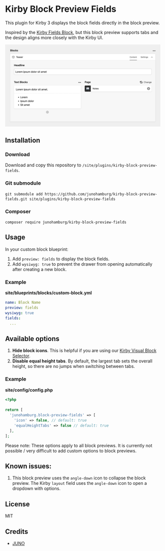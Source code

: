 # Kirby Block Preview Fields

This plugin for Kirby 3 displays the block fields directly in the block preview.

Inspired by the [Kirby Fields Block](https://github.com/jongacnik/kirby-fields-block), but this block preview supports tabs and the design aligns more closely with the Kirby UI.

![Block Preview Fields](preview.jpg)

## Installation

### Download

Download and copy this repository to `/site/plugins/kirby-block-preview-fields`.

### Git submodule

```
git submodule add https://github.com/junohamburg/kirby-block-preview-fields.git site/plugins/kirby-block-preview-fields
```

### Composer

```
composer require junohamburg/kirby-block-preview-fields
```

## Usage

In your custom block blueprint:
1. Add `preview: fields` to display the block fields.
2. Add `wysiwyg: true` to prevent the drawer from opening automatically after creating a new block.

### Example
**site/blueprints/blocks/custom-block.yml**
```yml
name: Block Name
preview: fields
wysiwyg: true
fields:
  ...
```

## Available options

1. **Hide block icons**. This is helpful if you are using our [Kirby Visual Block Selector](https://github.com/junohamburg/kirby-visual-block-selector).
2. **Disable equal height tabs**. By default, the largest tab sets the overall height, so there are no jumps when switching between tabs.

### Example
**site/config/config.php**
```php
<?php

return [
  'junohamburg.block-preview-fields' => [
    'icon' => false, // default: true
    'equalHeightTabs' => false // default: true
  ],
];
```

Please note: These options apply to all block previews. It is currently not possible / very difficult to add custom options to block previews.

## Known issues:
1. This block preview uses the `angle-down` icon to collapse the block preview. The Kirby `layout` field uses the `angle-down` icon to open a dropdown with options.

## License

MIT

## Credits

- [JUNO](https://juno-hamburg.com)
